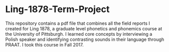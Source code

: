 # Ling-1878-Term-Project
This repository contains a pdf file that combines all the field 
reports 
I created for Ling 1878, a graduate level phonetics and phonemics 
course at the University of Pittsburgh. I learned core concepts by 
interviewing a Polish speaker and identifying contrasting sounds in 
their language through PRAAT. I took this course in Fall 2017.
